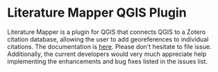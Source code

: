 # Literature Mapper QGIS Plugin

Literature Mapper is a plugin for QGIS that connects QGIS to a Zotero citation database, allowing the user to add georeferences to individual citations.  The documentation is [here](http://micheletobias.github.io/maps/LiteratureMapper.html).  Please don't hesitate to file issue.  Additionally, the current developers would very much appreciate help implementing the enhancements and bug fixes listed in the issues list.  